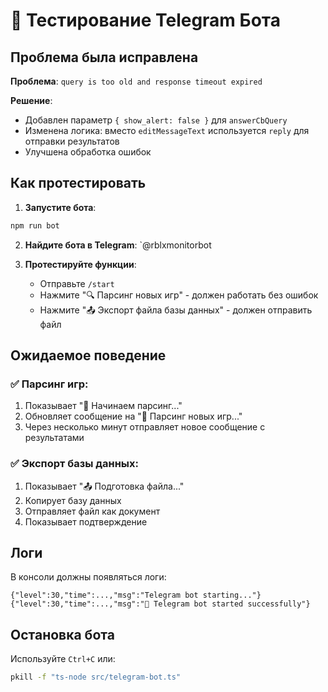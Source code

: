 # 🧪 Тестирование Telegram Бота

## Проблема была исправлена

**Проблема**: `query is too old and response timeout expired`

**Решение**: 
- Добавлен параметр `{ show_alert: false }` для `answerCbQuery`
- Изменена логика: вместо `editMessageText` используется `reply` для отправки результатов
- Улучшена обработка ошибок

## Как протестировать

1. **Запустите бота**:
```bash
npm run bot
```

2. **Найдите бота в Telegram**: `@rblxmonitorbot

3. **Протестируйте функции**:
   - Отправьте `/start`
   - Нажмите "🔍 Парсинг новых игр" - должен работать без ошибок
   - Нажмите "📤 Экспорт файла базы данных" - должен отправить файл

## Ожидаемое поведение

### ✅ Парсинг игр:
1. Показывает "🔄 Начинаем парсинг..."
2. Обновляет сообщение на "🔄 Парсинг новых игр..."
3. Через несколько минут отправляет новое сообщение с результатами

### ✅ Экспорт базы данных:
1. Показывает "📤 Подготовка файла..."
2. Копирует базу данных
3. Отправляет файл как документ
4. Показывает подтверждение

## Логи

В консоли должны появляться логи:
```
{"level":30,"time":...,"msg":"Telegram bot starting..."}
{"level":30,"time":...,"msg":"🤖 Telegram bot started successfully"}
```

## Остановка бота

Используйте `Ctrl+C` или:
```bash
pkill -f "ts-node src/telegram-bot.ts"
```
